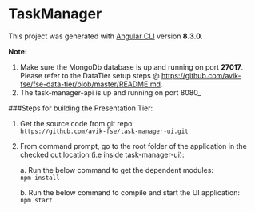 # TaskManager

This project was generated with [Angular CLI](https://github.com/angular/angular-cli) version **8.3.0.**

**Note:** 
1. Make sure the MongoDb database is up and running on port **27017**. Please refer to the DataTier setup steps @ https://github.com/avik-fse/fse-data-tier/blob/master/README.md.
2. The task-manager-api is up and running on port 8080_

###Steps for building the Presentation Tier:

1. Get the source code from git repo:  
   `https://github.com/avik-fse/task-manager-ui.git`

2. From command prompt, go to the root folder of the application in the checked out location (i.e inside task-manager-ui):
   
   a. Run the below command to get the dependent modules:  
      `npm install`
   
   b. Run the below command to compile and start the UI application:  
      `npm start`

